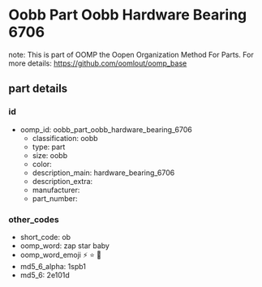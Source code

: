 # Oobb Part Oobb Hardware Bearing 6706  

note: This is part of OOMP the Oopen Organization Method For Parts. For more details: https://github.com/oomlout/oomp_base

##  part details





### id
* oomp_id: oobb_part_oobb_hardware_bearing_6706
  * classification: oobb
  * type: part
  * size: oobb
  * color: 
  * description_main: hardware_bearing_6706
  * description_extra: 
  * manufacturer: 
  * part_number: 

### other_codes
* short_code: ob
* oomp_word: zap star baby
* oomp_word_emoji :zap: :star: :baby:
* md5_6_alpha: 1spb1
* md5_6: 2e101d